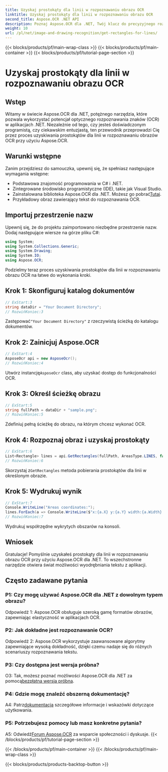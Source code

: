 ```yaml
---
title: Uzyskaj prostokąty dla linii w rozpoznawaniu obrazu OCR
linktitle: Uzyskaj prostokąty dla linii w rozpoznawaniu obrazu OCR
second_title: Aspose.OCR .NET API
description: Poznaj Aspose.OCR dla .NET, Twój klucz do precyzyjnego rozpoznawania obrazów OCR. Uwolnij moc ekstrakcji tekstu bez wysiłku.
weight: 10
url: /pl/net/image-and-drawing-recognition/get-rectangles-for-lines/
---
```


{{< blocks/products/pf/main-wrap-class >}}
{{< blocks/products/pf/main-container >}}
{{< blocks/products/pf/tutorial-page-section >}}

# Uzyskaj prostokąty dla linii w rozpoznawaniu obrazu OCR

## Wstęp

Witamy w świecie Aspose.OCR dla .NET, potężnego narzędzia, które pozwala wykorzystać potencjał optycznego rozpoznawania znaków (OCR) w aplikacjach .NET. Niezależnie od tego, czy jesteś doświadczonym programistą, czy ciekawskim entuzjastą, ten przewodnik przeprowadzi Cię przez proces uzyskiwania prostokątów dla linii w rozpoznawaniu obrazów OCR przy użyciu Aspose.OCR.

## Warunki wstępne

Zanim przejdziesz do samouczka, upewnij się, że spełniasz następujące wymagania wstępne:

- Podstawowa znajomość programowania w C# i .NET.
- Zintegrowane środowisko programistyczne (IDE), takie jak Visual Studio.
-  Zainstalowana biblioteka Aspose.OCR dla .NET. Możesz go pobrać[Tutaj](https://releases.aspose.com/ocr/net/).
- Przykładowy obraz zawierający tekst do rozpoznawania OCR.

## Importuj przestrzenie nazw

Upewnij się, że do projektu zaimportowano niezbędne przestrzenie nazw. Dodaj następujące wiersze na górze pliku C#:

```csharp
using System;
using System.Collections.Generic;
using System.Drawing;
using System.IO;
using Aspose.OCR;
```

Podzielmy teraz proces uzyskiwania prostokątów dla linii w rozpoznawaniu obrazu OCR na łatwe do wykonania kroki.

## Krok 1: Skonfiguruj katalog dokumentów

```csharp
// ExStart:3
string dataDir = "Your Document Directory";
// RozwińKoniec:3
```

 Zastępować`"Your Document Directory"` z rzeczywistą ścieżką do katalogu dokumentów.

## Krok 2: Zainicjuj Aspose.OCR

```csharp
// ExStart:4
AsposeOcr api = new AsposeOcr();
// RozwińKoniec:4
```

 Utwórz instancję`AsposeOcr` class, aby uzyskać dostęp do funkcjonalności OCR.

## Krok 3: Określ ścieżkę obrazu

```csharp
// ExStart:5
string fullPath = dataDir + "sample.png";
// RozwińKoniec:5
```

Zdefiniuj pełną ścieżkę do obrazu, na którym chcesz wykonać OCR.

## Krok 4: Rozpoznaj obraz i uzyskaj prostokąty

```csharp
// ExStart:6
List<Rectangle> lines = api.GetRectangles(fullPath, AreasType.LINES, false);
// RozwińKoniec:6
```

 Skorzystaj z`GetRectangles` metoda pobierania prostokątów dla linii w określonym obrazie.

## Krok 5: Wydrukuj wynik

```csharp
// ExStart:7
Console.WriteLine("Areas coordinates:");
lines.ForEach(a => Console.WriteLine($"x:{a.X} y:{a.Y} width:{a.Width} height:{a.Height}"));
// RozwińKoniec:7
```

Wydrukuj współrzędne wykrytych obszarów na konsoli.

## Wniosek

Gratulacje! Pomyślnie uzyskałeś prostokąty dla linii w rozpoznawaniu obrazu OCR przy użyciu Aspose.OCR dla .NET. To wszechstronne narzędzie otwiera świat możliwości wyodrębniania tekstu z aplikacji.

## Często zadawane pytania

### P1: Czy mogę używać Aspose.OCR dla .NET z dowolnym typem obrazu?

Odpowiedź 1: Aspose.OCR obsługuje szeroką gamę formatów obrazów, zapewniając elastyczność w aplikacjach OCR.

### P2: Jak dokładne jest rozpoznawanie OCR?

Odpowiedź 2: Aspose.OCR wykorzystuje zaawansowane algorytmy zapewniające wysoką dokładność, dzięki czemu nadaje się do różnych scenariuszy rozpoznawania tekstu.

### P3: Czy dostępna jest wersja próbna?

 O3: Tak, możesz poznać możliwości Aspose.OCR dla .NET za pomocą[bezpłatna wersja próbna](https://releases.aspose.com/).

### P4: Gdzie mogę znaleźć obszerną dokumentację?

 A4: Patrz[dokumentacja](https://reference.aspose.com/ocr/net/) szczegółowe informacje i wskazówki dotyczące użytkowania.

### P5: Potrzebujesz pomocy lub masz konkretne pytania?

 A5: Odwiedź[Forum Aspose.OCR](https://forum.aspose.com/c/ocr/16) za wsparcie społeczności i dyskusje.
{{< /blocks/products/pf/tutorial-page-section >}}

{{< /blocks/products/pf/main-container >}}
{{< /blocks/products/pf/main-wrap-class >}}

{{< blocks/products/products-backtop-button >}}
